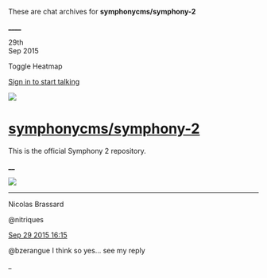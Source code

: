 These are chat archives for **symphonycms/symphony-2**

[__](/symphonycms/symphony-2/archives/2015/09/30)[__](/symphonycms/symphony-2/archives/2015/09/28)

29th  
Sep 2015

Toggle Heatmap

[Sign in to start talking](/login?action=login&button=archive-login)

![](https://avatars-02.gitter.im/group/iv/3/57542c45c43b8c601977197e?s=48)

#  [symphonycms/symphony-2](/symphonycms/symphony-2)

This is the official Symphony 2 repository.

[ __](/orgs/symphonycms/rooms "More symphonycms rooms")

![](https://avatars1.githubusercontent.com/u/771169?v=3&s=30)

____

Nicolas Brassard

@nitriques

[Sep 29 2015
16:15](https://gitter.im/symphonycms/symphony-2?at=560ab93ff4b61c106fb29e3e)

@bzerangue I think so yes... see my reply

_

